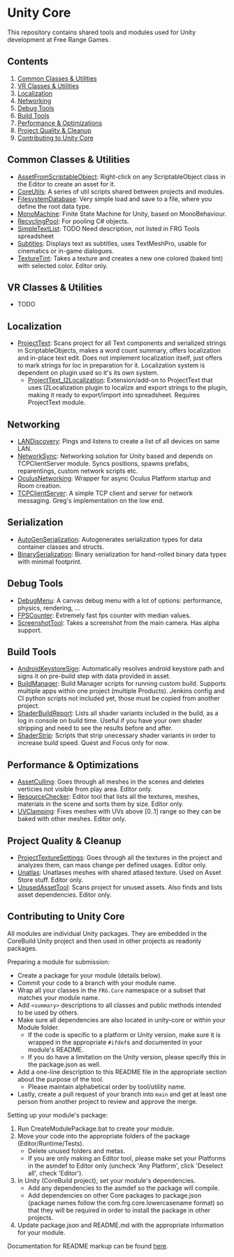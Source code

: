 # Unity Core
This repository contains shared tools and modules used for Unity development at Free Range Games.

## Contents
1. [Common Classes & Utilities](#common-classes--utilities)
2. [VR Classes & Utilities](#vr-classes--utilities)
3. [Localization](#localization)
4. [Networking](#networking)
5. [Debug Tools](#debug-tools)
6. [Build Tools](#build-tools)
7. [Performance & Optimizations](#performance--optimizations)
8. [Project Quality & Cleanup](#project-quality--cleanup)
9. [Contributing to Unity Core](#contributing-to-unity-core)

## Common Classes & Utilities
- [AssetFromScriptableObject](CoreBuild/Packages/AssetFromScriptableObject): Right-click on any ScriptableObject class in the Editor to create an asset for it.
- [CoreUtils](CoreBuild/Packages/CoreUtils): A series of util scripts shared between projects and modules.
- [FilesystemDatabase](CoreBuild/Packages/FilesystemDatabase): Very simple load and save to a file, where you define the root data type.
- [MonoMachine](CoreBuild/Packages/MonoMachine): Finite State Machine for Unity, based on MonoBehaviour.
- [RecyclingPool](CoreBuild/Packages/RecyclingPool): For pooling C# objects.
- [SimpleTextList](CoreBuild/Packages/SimpleTextList): TODO Need description, not listed in FRG Tools spreadsheet
- [Subtitles](CoreBuild/Packages/Subtitles): Displays text as subtitles, uses TextMeshPro, usable for cinematics or in-game dialogues.
- [TextureTint](CoreBuild/Packages/TextureTint): Takes a texture and creates a new one colored (baked tint) with selected color. Editor only.

## VR Classes & Utilities
- TODO

## Localization
- [ProjectText](CoreBuild/Packages/ProjectText): Scans project for all Text components and serialized strings in ScriptableObjects, makes a word count summary, offers localization and in-place text edit. Does not implement localization itself, just offers to mark strings for loc in preparation for it. Localization system is dependent on plugin used so it's its own system.
  - [ProjectText_I2Localization](CoreBuild/Packages/ProjectText_I2Localization): Extension/add-on to ProjectText that uses I2Localization plugin to localize and export strings to the plugin, making it ready to export/import into spreadsheet. Requires ProjectText module.

## Networking
- [LANDiscovery](CoreBuild/Packages/LANDiscovery): Pings and listens to create a list of all devices on same LAN.
- [NetworkSync](CoreBuild/Packages/NetworkSync): Networking solution for Unity based and depends on TCPClientServer module. Syncs positions, spawns prefabs, reparentings, custom network scripts etc.
- [OculusNetworking](CoreBuild/Packages/OculusNetworking): Wrapper for async Oculus Platform startup and Room creation.
- [TCPClientServer](CoreBuild/Packages/TCPClientServer): A simple TCP client and server for network messaging. Greg's implementation on the low end.

## Serialization
- [AutoGenSerialization](CoreBuild/Packages/AutoGenSerialization):	Autogenerates serialization types for data container classes and structs.
- [BinarySerialization](CoreBuild/Packages/BinarySerialization): Binary serialization for hand-rolled binary data types with minimal footprint.

## Debug Tools
- [DebugMenu](CoreBuild/Packages/DebugMenu): A canvas debug menu with a lot of options: performance, physics, rendering, ...
- [FPSCounter](CoreBuild/Packages/FPSCounter): Extremely fast fps counter with median values.
- [ScreenshotTool](CoreBuild/Packages/ScreenshotTool): Takes a screenshot from the main camera. Has alpha support.

## Build Tools
- [AndroidKeystoreSign](CoreBuild/Packages/AndroidKeystoreSign): Automatically resolves android keystore path and signs it on pre-build step with data provided in asset.
- [BuildManager](CoreBuild/Packages/BuildManager): Build Manager scripts for running custom build. Supports multiple apps within one project (multiple Products).
Jenkins config and CI python scripts not included yet, those must be copied from another project.
- [ShaderBuildReport](CoreBuild/Packages/ShaderBuildReport): Lists all shader variants included in the build, as a log in console on build time. Useful if you have your own shader stripping and need to see the results before and after.
- [ShaderStrip](CoreBuild/Packages/ShaderStrip): Scripts that strip unecessary shader variants in order to increase build speed. Quest and Focus only for now.

## Performance & Optimizations
- [AssetCulling](CoreBuild/Packages/AssetCulling): Goes through all meshes in the scenes and deletes verticies not visible from play area. Editor only.
- [ResourceChecker](CoreBuild/Packages/ResourceChecker): Editor tool that lists all the textures, meshes, materials in the scene and sorts them by size. Editor only.
- [UVClamping](CoreBuild/Packages/UVClamping): Fixes meshes with UVs above [0..1] range so they can be baked with other meshes. Editor only.

## Project Quality & Cleanup
- [ProjectTextureSettings](CoreBuild/Packages/ProjectTextureSettings): Goes through all the textures in the project and analyzes them, can mass change per defined usages. Editor only.
- [Unatlas](CoreBuild/Packages/Unatlas): Unatlases meshes with shared atlased texture. Used on Asset Store stuff. Editor only.
- [UnusedAssetTool](CoreBuild/Packages/UnusedAssetTool): Scans project for unused assets. Also finds and lists asset dependencies. Editor only.

## Contributing to Unity Core
All modules are individual Unity packages. They are embedded in the CoreBuild Unity project and then used in other projects as readonly packages.

Preparing a module for submission:
- Create a package for your module (details below).
- Commit your code to a branch with your module name.
- Wrap all your classes in the `FRG.Core` namespace or a subset that matches your module name.
- Add `<summary>` descriptions to all classes and public methods intended to be used by others.
- Make sure all dependencies are also located in unity-core or within your Module folder.
  - If the code is specific to a platform or Unity version, make sure it is wrapped in the appropriate `#ifdef`s and documented in your module's README.
  - If you do have a limitation on the Unity version, please specify this in the package.json as well.
- Add a one-line description to this README file in the appropriate section about the purpose of the tool.
  - Please maintain alphabetical order by tool/utility name.
- Lastly, create a pull request of your branch into `main` and get at least one person from another project to review and approve the merge.

Setting up your module's package:
1. Run CreateModulePackage.bat to create your module.
2. Move your code into the appropriate folders of the package (Editor/Runtime/Tests).
   - Delete unused folders and metas.
   - If you are only making an Editor tool, please make set your Platforms in the asmdef to Editor only (uncheck 'Any Platform', click 'Deselect all', check 'Editor').
3. In Unity (CoreBuild project), set your module's dependencies.
   - Add any dependencies to the asmdef so the package will compile.
   - Add dependencies on other Core packages to package.json (package names follow the com.frg.core.lowercasename format) so that they will be required in order to install the package in other projects.
4. Update package.json and README.md with the appropriate information for your module.

Documentation for README markup can be found [here](https://docs.github.com/en/github/writing-on-github/basic-writing-and-formatting-syntax).
